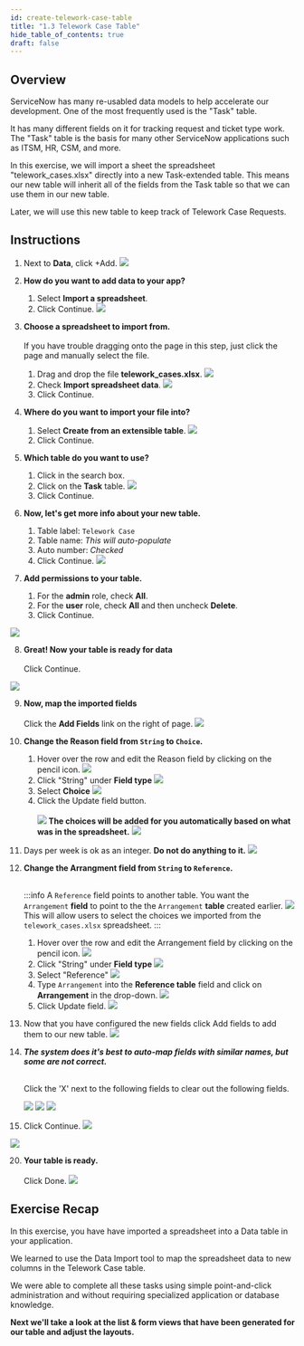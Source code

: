 ```yaml
---
id: create-telework-case-table
title: "1.3 Telework Case Table"
hide_table_of_contents: true
draft: false
---
```


## Overview

ServiceNow has many re-usabled data models to help accelerate our development. One of the most frequently used is the "Task" table. 

It has many different fields on it for tracking request and ticket type work.  The "Task" table is the basis for many other ServiceNow applications such as ITSM, HR, CSM, and more. 

In this exercise, we will import a sheet the spreadsheet "telework_cases.xlsx" directly into a new Task-extended table. This means our new table will inherit all of the fields from the Task table so that we can use them in our new table. 

Later, we will use this new table to keep track of Telework Case Requests. 

## Instructions

1. Next to **Data**, click <span className="button-tan-blue">+Add</span>.
![](../images/2023-10-04-12-14-32.png)


2. **How do you want to add data to your app?**
   1. Select <b>Import a spreadsheet</b>.<br/>
   2. Click <span className="button-purple">Continue</span>.
   ![](images/AddData_ImportASpreadsheet.png)


3. **Choose a spreadsheet to import from.**<br/><br/>
   If you have trouble dragging onto the page in this step, just click the page and manually select the file.
   1. Drag and drop the file <strong>telework_cases.xlsx</strong>.
   ![](../images/2023-10-19-08-48-03.png)
   2. Check **Import spreadsheet data**.
   ![](../images/2023-10-19-20-50-42.png)
   3. Click <span className="button-purple">Continue</span>.


4. **Where do you want to import your file into?**
    1. Select **Create from an extensible table**. 
    ![](../images/2023-10-19-20-54-47.png)
    2. Click <span className="button-purple">Continue</span>.


5. **Which table do you want to use?**
   1. Click in the search box. 
   2. Click on the **Task** table.
   ![](../images/2023-10-19-20-56-24.png)
   3. Click <span className="button-purple">Continue</span>.


6. **Now, let's get more info about your new table.**
   1.  Table label: `Telework Case`
   2.  Table name: _This will auto-populate_
   3.  Auto number: _Checked_
   4. Click <span className="button-purple">Continue</span>.
   ![](../images/2023-10-19-08-53-45.png)


7. **Add permissions to your table.**
    1.  For the <strong>admin</strong> role, check <strong>All</strong>.
    2.  For the <strong>user</strong> role, check <strong>All</strong> and then uncheck <strong>Delete</strong>.
    3.  Click <span className="button-purple">Continue</span>.

![](../images/2023-10-19-20-58-18.png)


8. **Great! Now your table is ready for data**<br/><br/>
Click <span className="button-purple">Continue</span>.


![](../images/2023-10-19-12-30-41.png)


9. **Now, map the imported fields**<br/><br/>
Click the **Add Fields** link on the right of page. 
![](../images/2023-10-19-19-29-10.png)


13. **Change the Reason field from `String` to `Choice`.**
    1.  Hover over the row and edit the Reason field by clicking on the pencil icon.
    ![](../images/2023-10-19-11-57-53.png)
    2. Click "String" under **Field type**
    ![](../images/2023-10-19-11-58-46.png)
    3. Select **Choice** 
    ![](../images/2023-10-19-12-00-21.png)
    4. Click the <span className="button-purple">Update field</span> button. <br/><br/>
    ![](../images/2023-10-19-12-01-10.png)
    **The choices will be added for you automatically based on what was in the spreadsheet.**
    ![](../images/2023-10-19-10-01-06.png)


14. Days per week is ok as an integer. **Do not do anything to it.**
![](../images/2023-10-19-12-02-13.png)


15. **Change the Arrangment field from `String` to `Reference`.**<br/><br/>

    :::info
    A `Reference` field points to another table. You want the `Arrangement` **field** to point to the the `Arrangement` **table** created earlier. 
    ![](../images/2023-10-19-12-36-12.png)
    This will allow users to select the choices we imported from the `telework_cases.xlsx` spreadsheet. 
    :::

    1. Hover over the row and edit the Arrangement field by clicking on the pencil icon.
    ![](../images/2023-10-19-12-04-52.png)
    2. Click "String" under **Field type**
    ![](../images/2023-10-19-11-58-46.png)
    3. Select "Reference"
    ![](../images/2023-10-04-12-52-09.png)
    4. Type `Arrangement` into the **Reference table** field and click on **Arrangement** in the drop-down. 
    ![](../images/2023-10-19-12-07-21.png)
    5. Click <span className="button-purple">Update field</span>.
    ![](../images/2023-10-19-12-08-26.png)


17. Now that you have configured the new fields click <span className="button-purple">Add fields</span> to add them to our new table. 
![](../images/2023-10-19-12-09-08.png)


18. _**The system does it's best to auto-map fields with similar names, but some are not correct.**_<br/><br/>
    
    Click the 'X' next to the following fields to clear out the following fields.

    ![](../images/2023-10-19-10-13-20.png)
    ![](../images/2023-10-19-10-14-02.png)
    ![](../images/2023-10-19-10-12-38.png)


19. Click <span className="button-purple">Continue</span>.
![](../images/2023-10-19-10-18-58.png)


![](../images/2023-10-04-12-59-06.png)

20. **Your table is ready.**<br/><br/>
    Click <span className="button-purple">Done</span>.
    ![](../images/2023-10-19-12-41-16.png)


## Exercise Recap

In this exercise, you have have imported a spreadsheet into a Data table in your application.

We learned to use the Data Import tool to map the spreadsheet data to new columns in the Telework Case table. 

We were able to complete all these tasks using simple point-and-click administration and without requiring specialized application or database knowledge.

**Next we'll take a look at the list & form views that have been generated for our table and adjust the layouts.**